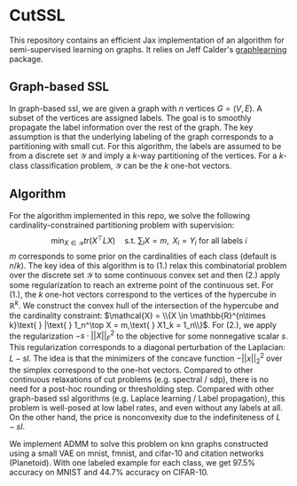 # CutSSL
This repository contains an efficient Jax implementation of an algorithm for semi-supervised learning on graphs. It relies on Jeff Calder's [graphlearning](https://github.com/jwcalder/GraphLearning) package. 

## Graph-based SSL
In graph-based ssl, we are given a graph with $n$ vertices $G=(V,E)$. A subset of the vertices are assigned labels. The goal is to smoothly propagate the label information over the rest of the graph. The key assumption is that the underlying labeling of the graph corresponds to a partitioning with small cut. For this algorithm, the labels are assumed to be from a discrete set $\mathcal{Y}$ and imply a $k$-way partitioning of the vertices. For a $k$-class classification problem, $\mathcal{Y}$ can be the $k$ one-hot vectors. 

## Algorithm
For the algorithm implemented in this repo, we solve the following cardinality-constrained partitioning problem with supervision:
$$\min_{X\in \mathcal{Y}} tr(X^\top L X) \quad \text{s.t. } \sum_i X = m,\text{ } X_i = Y_i \text{ for all labels } i$$
$m$ corresponds to some prior on the cardinalities of each class (default is $n/k$). The key idea of this algorithm is to (1.) relax this combinatorial problem over the discrete set $\mathcal{Y}$ to some continuous convex set and then (2.) apply some regularization to reach an extreme point of the continuous set. For (1.), the $k$ one-hot vectors correspond to the vertices of the hypercube in $\mathbb{R}^k$. We construct the convex hull of the intersection of the hypercube and the cardinality constraint: $\mathcal{X} = \\{X \in \mathbb{R}^{n\times k}\text{ } |\text{ } 1_n^\top X = m,\text{ } X1_k = 1_n\\}$. For (2.), we apply the regularization $-s\cdot ||X||_F^2$ to the objective for some nonnegative scalar $s$. This regularization corresponds to a diagonal perturbation of the Laplacian: $L-sI$. The idea is that the minimizers of the concave function $-||x||_2^2$ over the simplex correspond to the one-hot vectors. Compared to other continuous relaxations of cut problems (e.g. spectral / sdp), there is no need for a post-hoc rounding or thresholding step. Compared with other graph-based ssl algorithms (e.g. Laplace learning / Label propagation), this problem is well-posed at low label rates, and even without any labels at all. On the other hand, the price is nonconvexity due to the indefiniteness of $L-sI$.

We implement ADMM to solve this problem on knn graphs constructed using a small VAE on mnist, fmnist, and cifar-10 and citation networks (Planetoid). With one labeled example for each class, we get 97.5% accuracy on MNIST and 44.7% accuracy on CIFAR-10.
